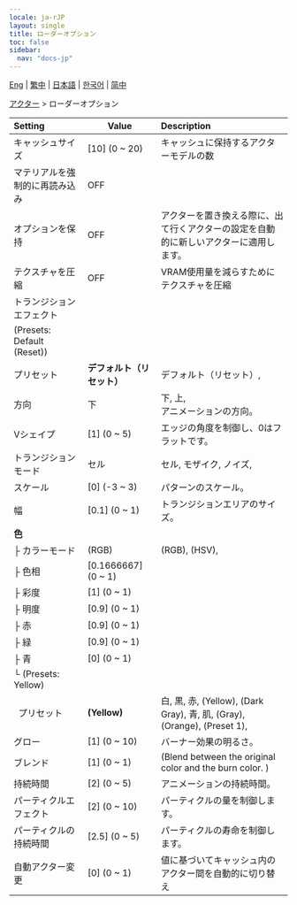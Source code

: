```yaml
---
locale: ja-rJP
layout: single
title: ローダーオプション
toc: false
sidebar:
  nav: "docs-jp"
---
```

[Eng](/dancexr/menu/2025.4/actors/loader_options) | [繁中](/tw/dancexr/menu/2025.4/actors/loader_options) | [日本語](/jp/dancexr/menu/2025.4/actors/loader_options) | [한국어](/kr/dancexr/menu/2025.4/actors/loader_options) | [简中](/zh/dancexr/menu/2025.4/actors/loader_options)

[アクター](../menu#アクター) > ローダーオプション



| Setting | Value | Description |
| :--- | --- | :--- |
| キャッシュサイズ | [10] (0 ~ 20) | キャッシュに保持するアクターモデルの数
| マテリアルを強制的に再読み込み | OFF | 
| オプションを保持 | OFF | アクターを置き換える際に、出て行くアクターの設定を自動的に新しいアクターに適用します。
| テクスチャを圧縮 | OFF | VRAM使用量を減らすためにテクスチャを圧縮
| トランジションエフェクト || 
| (Presets: Default (Reset)) || 
| プリセット | **デフォルト（リセット）** | デフォルト（リセット）,  |
| 方向 | 下 | 下, 上, <br/>アニメーションの方向。
| Vシェイプ | [1] (0 ~ 5) | エッジの角度を制御し、0はフラットです。
| トランジションモード | セル | セル, モザイク, ノイズ, 
| スケール | [0] (-3 ~ 3) | パターンのスケール。
| 幅 | [0.1] (0 ~ 1) | トランジションエリアのサイズ。
| **色** | | 
| ├&nbsp;カラーモード | (RGB) | (RGB), (HSV), 
| ├&nbsp;色相 | [0.1666667] (0 ~ 1) | 
| ├&nbsp;彩度 | [1] (0 ~ 1) | 
| ├&nbsp;明度 | [0.9] (0 ~ 1) | 
| ├&nbsp;赤 | [0.9] (0 ~ 1) | 
| ├&nbsp;緑 | [0.9] (0 ~ 1) | 
| ├&nbsp;青 | [0] (0 ~ 1) | 
| └&nbsp;(Presets: Yellow) || 
| &nbsp;&nbsp;プリセット | **(Yellow)** | 白, 黒, 赤, (Yellow), (Dark Gray), 青, 肌, (Gray), (Orange), (Preset 1),  |
| グロー | [1] (0 ~ 10) | バーナー効果の明るさ。
| ブレンド | [1] (0 ~ 1) | (Blend between the original color and the burn color. )
| 持続時間 | [2] (0 ~ 5) | アニメーションの持続時間。
| パーティクルエフェクト | [2] (0 ~ 10) | パーティクルの量を制御します。
| パーティクルの持続時間 | [2.5] (0 ~ 5) | パーティクルの寿命を制御します。
| 自動アクター変更 | [0] (0 ~ 1) | 値に基づいてキャッシュ内のアクター間を自動的に切り替え
